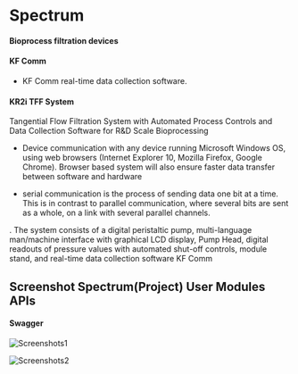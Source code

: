 # Spectrum
#### Bioprocess filtration devices

#### KF Comm
* KF Comm real-time data collection software.

####  KR2i TFF System
Tangential Flow Filtration System with Automated Process Controls 
and Data Collection Software for R&D Scale Bioprocessing


* Device communication with any device running Microsoft Windows OS, using web browsers (Internet Explorer 10, Mozilla Firefox, Google Chrome). Browser based system will also ensure faster data transfer between software and hardware

*  serial communication is the process of sending data one bit at a time. This is in contrast to parallel communication, where several bits are sent as a whole, on a link with several parallel channels.



. The system consists of a digital peristaltic pump, multi-language man/machine
interface with graphical LCD display, Pump Head, digital readouts of pressure values with automated
shut-off controls, module stand, and real-time data collection software KF Comm

## Screenshot Spectrum(Project) User Modules APIs 
#### Swagger
![Screenshots1](https://dl.dropbox.com/s/lzvklciktohbwn5/Screenshot_2018-12-31%20Swagger%20UI.png?raw=1)

![Screenshots2](https://dl.dropbox.com/s/j0ozyjl24kvttdm/Screenshot_2018-12-31%20Swagger%20UI%281%29.png?raw=1)
